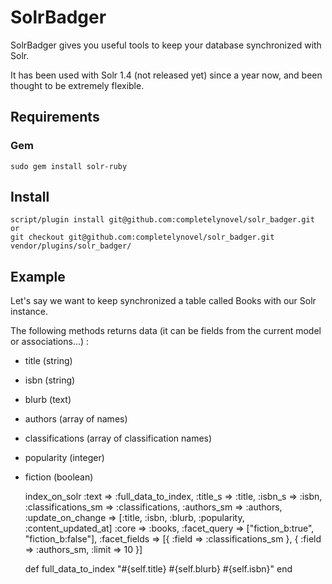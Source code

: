 # SolrBadger

SolrBadger gives you useful tools to keep your database synchronized with Solr.

It has been used with Solr 1.4 (not released yet) since a year now, and been thought to be extremely flexible.

## Requirements

### Gem

    sudo gem install solr-ruby
    
## Install

    script/plugin install git@github.com:completelynovel/solr_badger.git
    or
    git checkout git@github.com:completelynovel/solr_badger.git vendor/plugins/solr_badger/

## Example

Let's say we want to keep synchronized a table called Books with our Solr instance.

The following methods returns data (it can be fields from the current model or associations...) :
- title (string)
- isbn (string)
- blurb (text)
- authors (array of names)
- classifications (array of classification names)
- popularity (integer)
- fiction (boolean)

    index_on_solr :text => :full_data_to_index, :title_s => :title, :isbn_s => :isbn,
                  :classifications_sm => :classifications, :authors_sm => :authors,                
                  :update_on_change => [:title, :isbn, :blurb, :popularity, :content_updated_at]
                  :core => :books,
                  :facet_query => ["fiction_b:true", "fiction_b:false"],
                  :facet_fields => [{ :field => :classifications_sm }, { :field => :authors_sm, :limit => 10 }]
    
    def full_data_to_index
      "#{self.title} #{self.blurb} #{self.isbn}"
    end
